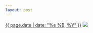 ```yaml
---
layout: post
---
```


<p>
  <time><a href="/183">{{ page.date | date: "%e %B, %Y" }}</a></time>
  <a href="/183"><img src="{{ site.assets_url }}/183-640.jpg" srcset="{{ site.assets_url }}/183-1280.jpg 1280w, {{ site.assets_url }}/183-960.jpg 960w, {{ site.assets_url }}/183-640.jpg 640w, {{ site.assets_url }}/183-320.jpg 320w" sizes="(min-width: 700px) 50vw, calc(100vw - 2rem)" /></a>
</p>
